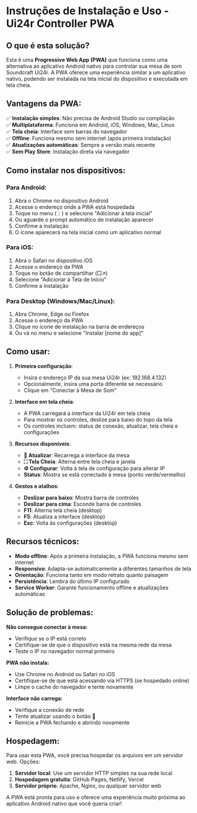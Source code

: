 # Instruções de Instalação e Uso - Ui24r Controller PWA

## O que é esta solução?

Esta é uma **Progressive Web App (PWA)** que funciona como uma alternativa ao aplicativo Android nativo para controlar sua mesa de som Soundcraft Ui24r. A PWA oferece uma experiência similar a um aplicativo nativo, podendo ser instalada na tela inicial do dispositivo e executada em tela cheia.

## Vantagens da PWA:

✅ **Instalação simples**: Não precisa de Android Studio ou compilação  
✅ **Multiplataforma**: Funciona em Android, iOS, Windows, Mac, Linux  
✅ **Tela cheia**: Interface sem barras do navegador  
✅ **Offline**: Funciona mesmo sem internet (após primeira instalação)  
✅ **Atualizações automáticas**: Sempre a versão mais recente  
✅ **Sem Play Store**: Instalação direta via navegador  

## Como instalar nos dispositivos:

### Para Android:
1. Abra o Chrome no dispositivo Android
2. Acesse o endereço onde a PWA está hospedada
3. Toque no menu (⋮) e selecione "Adicionar à tela inicial"
4. Ou aguarde o prompt automático de instalação aparecer
5. Confirme a instalação
6. O ícone aparecerá na tela inicial como um aplicativo normal

### Para iOS:
1. Abra o Safari no dispositivo iOS
2. Acesse o endereço da PWA
3. Toque no botão de compartilhar (□↗)
4. Selecione "Adicionar à Tela de Início"
5. Confirme a instalação

### Para Desktop (Windows/Mac/Linux):
1. Abra Chrome, Edge ou Firefox
2. Acesse o endereço da PWA
3. Clique no ícone de instalação na barra de endereços
4. Ou vá no menu e selecione "Instalar [nome do app]"

## Como usar:

1. **Primeira configuração**:
   - Insira o endereço IP da sua mesa Ui24r (ex: 192.168.4.132)
   - Opcionalmente, insira uma porta diferente se necessário
   - Clique em "Conectar à Mesa de Som"

2. **Interface em tela cheia**:
   - A PWA carregará a interface da Ui24r em tela cheia
   - Para mostrar os controles, deslize para baixo do topo da tela
   - Os controles incluem: status de conexão, atualizar, tela cheia e configurações

3. **Recursos disponíveis**:
   - **🔄 Atualizar**: Recarrega a interface da mesa
   - **⛶ Tela Cheia**: Alterna entre tela cheia e janela
   - **⚙️ Configurar**: Volta à tela de configuração para alterar IP
   - **Status**: Mostra se está conectado à mesa (ponto verde/vermelho)

4. **Gestos e atalhos**:
   - **Deslizar para baixo**: Mostra barra de controles
   - **Deslizar para cima**: Esconde barra de controles
   - **F11**: Alterna tela cheia (desktop)
   - **F5**: Atualiza a interface (desktop)
   - **Esc**: Volta às configurações (desktop)

## Recursos técnicos:

- **Modo offline**: Após a primeira instalação, a PWA funciona mesmo sem internet
- **Responsivo**: Adapta-se automaticamente a diferentes tamanhos de tela
- **Orientação**: Funciona tanto em modo retrato quanto paisagem
- **Persistência**: Lembra do último IP configurado
- **Service Worker**: Garante funcionamento offline e atualizações automáticas

## Solução de problemas:

**Não consegue conectar à mesa:**
- Verifique se o IP está correto
- Certifique-se de que o dispositivo está na mesma rede da mesa
- Teste o IP no navegador normal primeiro

**PWA não instala:**
- Use Chrome no Android ou Safari no iOS
- Certifique-se de que está acessando via HTTPS (se hospedado online)
- Limpe o cache do navegador e tente novamente

**Interface não carrega:**
- Verifique a conexão de rede
- Tente atualizar usando o botão 🔄
- Reinicie a PWA fechando e abrindo novamente

## Hospedagem:

Para usar esta PWA, você precisa hospedar os arquivos em um servidor web. Opções:

1. **Servidor local**: Use um servidor HTTP simples na sua rede local
2. **Hospedagem gratuita**: GitHub Pages, Netlify, Vercel
3. **Servidor próprio**: Apache, Nginx, ou qualquer servidor web

A PWA está pronta para uso e oferece uma experiência muito próxima ao aplicativo Android nativo que você queria criar!

